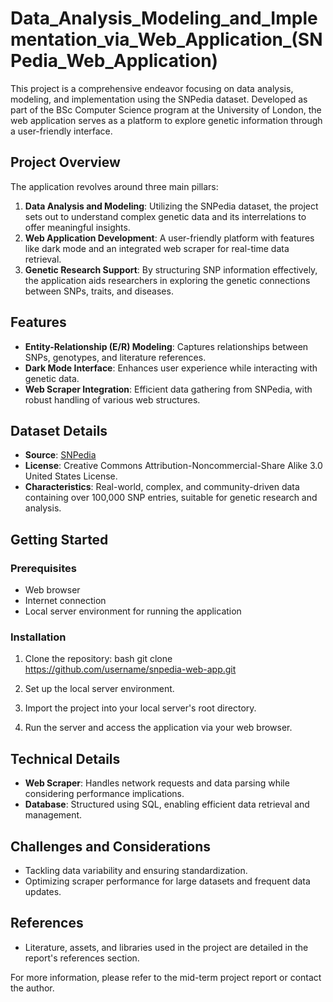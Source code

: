 # Data_Analysis_Modeling_and_Implementation_via_Web_Application_(SNPedia_Web_Application)

This project is a comprehensive endeavor focusing on data analysis, modeling, and implementation using the SNPedia dataset. Developed as part of the BSc Computer Science program at the University of London, the web application serves as a platform to explore genetic information through a user-friendly interface.

## Project Overview

The application revolves around three main pillars:
1. **Data Analysis and Modeling**: Utilizing the SNPedia dataset, the project sets out to understand complex genetic data and its interrelations to offer meaningful insights.
2. **Web Application Development**: A user-friendly platform with features like dark mode and an integrated web scraper for real-time data retrieval.
3. **Genetic Research Support**: By structuring SNP information effectively, the application aids researchers in exploring the genetic connections between SNPs, traits, and diseases.

## Features

- **Entity-Relationship (E/R) Modeling**: Captures relationships between SNPs, genotypes, and literature references.
- **Dark Mode Interface**: Enhances user experience while interacting with genetic data.
- **Web Scraper Integration**: Efficient data gathering from SNPedia, with robust handling of various web structures.

## Dataset Details

- **Source**: [SNPedia](https://www.snpedia.com/)
- **License**: Creative Commons Attribution-Noncommercial-Share Alike 3.0 United States License.
- **Characteristics**: Real-world, complex, and community-driven data containing over 100,000 SNP entries, suitable for genetic research and analysis.

## Getting Started

### Prerequisites

- Web browser
- Internet connection
- Local server environment for running the application

### Installation

1. Clone the repository:
    bash git clone https://github.com/username/snpedia-web-app.git

2. Set up the local server environment.
3. Import the project into your local server's root directory.
4. Run the server and access the application via your web browser.

## Technical Details

- **Web Scraper**: Handles network requests and data parsing while considering performance implications.
- **Database**: Structured using SQL, enabling efficient data retrieval and management.

## Challenges and Considerations

- Tackling data variability and ensuring standardization.
- Optimizing scraper performance for large datasets and frequent data updates.

## References

- Literature, assets, and libraries used in the project are detailed in the report's references section.
  
For more information, please refer to the mid-term project report or contact the author.
